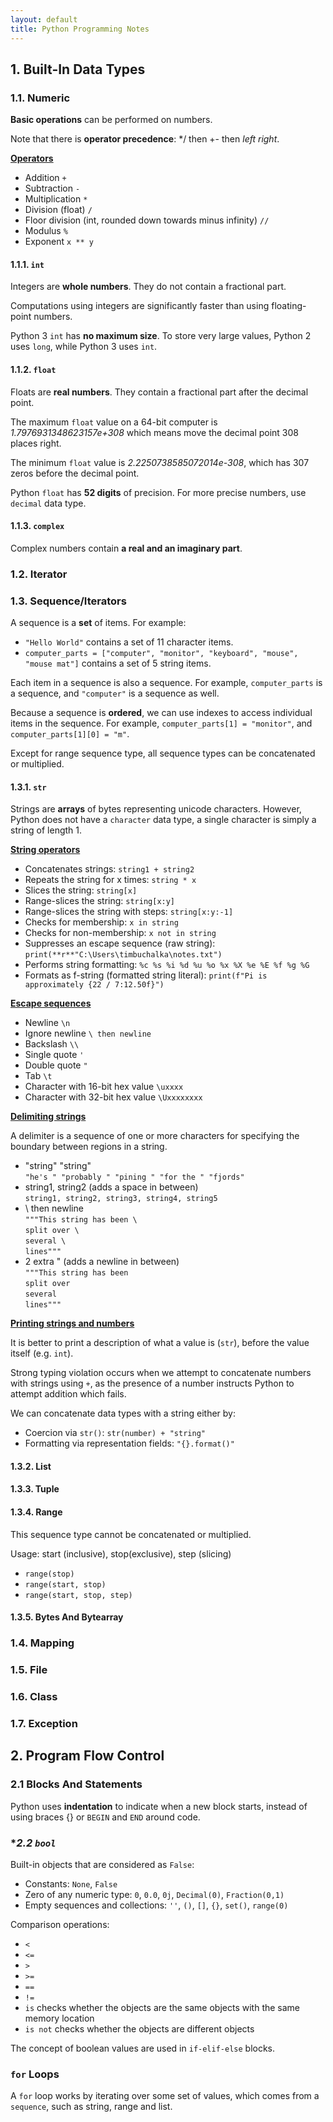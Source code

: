 ```yaml
---
layout: default
title: Python Programming Notes
---
```


## **1. Built-In Data Types**

### **1.1. Numeric**

**Basic operations** can be performed on numbers.

Note that there is **operator precedence**: */ then +- then *left* *right*.

<ins>**Operators**</ins>

* Addition `+`
* Subtraction `-`
* Multiplication `*`
* Division (float) `/`
* Floor division (int, rounded down towards minus infinity) `//`
* Modulus `%`
* Exponent `x ** y`

#### **1.1.1. `int`**

Integers are **whole numbers**. They do not contain a fractional part.

Computations using integers are significantly faster than using floating-point numbers.

Python 3 `int` has **no maximum size**. To store very large values, Python 2 uses `long`, while Python 3 uses `int`.

#### **1.1.2. `float`**

Floats are **real numbers**. They contain a fractional part after the decimal point.

The maximum `float` value on a 64-bit computer is *1.7976931348623157e+308* which means move the decimal point 308 places right.

The minimum `float` value is *2.2250738585072014e-308*, which has 307 zeros before the decimal point.

Python `float` has **52 digits** of precision. For more precise numbers, use `decimal` data type.

#### **1.1.3. `complex`**

Complex numbers contain **a real and an imaginary part**.

### **1.2. Iterator**

### **1.3. Sequence/Iterators**

A sequence is a **set** of items. For example:
* `"Hello World"` contains a set of 11 character items.
* `computer_parts = ["computer", "monitor", "keyboard", "mouse", "mouse mat"]` contains a set of 5 string items.

Each item in a sequence is also a sequence.
For example, `computer_parts` is a sequence, and `"computer"` is a sequence as well.

Because a sequence is **ordered**, we can use indexes to access individual items in the sequence.
For example, `computer_parts[1] = "monitor"`, and `computer_parts[1][0] = "m"`.

Except for range sequence type, all sequence types can be concatenated or multiplied.

#### **1.3.1. `str`**

Strings are **arrays** of bytes representing unicode characters.
However, Python does not have a `character` data type, a single character is simply a string of length 1.

<ins>**String operators**</ins>

* Concatenates strings: `string1 + string2`
* Repeats the string for x times: `string * x`
* Slices the string: `string[x]`
* Range-slices the string: `string[x:y]`
* Range-slices the string with steps: `string[x:y:-1]`
* Checks for membership: `x in string`
* Checks for non-membership: `x not in string`
* Suppresses an escape sequence (raw string): `print(**r**"C:\Users\timbuchalka\notes.txt")`
* Performs string formatting: `%c %s %i %d %u %o %x %X %e %E %f %g %G`
* Formats as f-string (formatted string literal): `print(f"Pi is approximately {22 / 7:12.50f}")`

<ins>**Escape sequences**</ins>

* Newline `\n`
* Ignore newline `\ then newline`
* Backslash `\\`
* Single quote `'`
* Double quote `"`
* Tab `\t`
* Character with 16-bit hex value `\uxxxx`
* Character with 32-bit hex value `\Uxxxxxxxx`

<ins>**Delimiting strings**</ins>

A delimiter is a sequence of one or more characters for specifying the boundary between regions in a string.

* "string" "string"<br>
  `"he's " "probably " "pining " "for the " "fjords"`
* string1, string2 (adds a space in between)<br>
  `string1, string2, string3, string4, string5`
* \ then newline<br>
  `"""This string has been \`<br>
  `split over \`<br>
  `several \`<br>
  `lines"""`
* 2 extra " (adds a newline in between)<br>
  `"""This string has been `<br>
  `split over `<br>
  `several `<br>
  `lines"""`

<ins>**Printing strings and numbers**</ins>

It is better to print a description of what a value is (`str`), before the value itself (e.g. `int`).

Strong typing violation occurs when we attempt to concatenate numbers with strings using `+`,
as the presence of a number instructs Python to attempt addition which fails.

We can concatenate data types with a string either by:
* Coercion via `str()`: `str(number) + "string"`
* Formatting via representation fields: `"{}.format()"`

#### **1.3.2. List**

#### **1.3.3. Tuple**

#### **1.3.4. Range**

This sequence type cannot be concatenated or multiplied.

Usage: start (inclusive), stop(exclusive), step (slicing)
* `range(stop)`
* `range(start, stop)`
* `range(start, stop, step)`


#### **1.3.5. Bytes And Bytearray**

### **1.4. Mapping**

### **1.5. File**

### **1.6. Class**

### **1.7. Exception**

## **2. Program Flow Control**

### **2.1 Blocks And Statements**

Python uses **indentation** to indicate when a new block starts,
instead of using braces {} or `BEGIN` and `END` around code.

### **2.2 `bool`*

Built-in objects that are considered as `False`:
* Constants: `None`, `False`
* Zero of any numeric type: `0`, `0.0`, `0j`, `Decimal(0)`, `Fraction(0,1)`
* Empty sequences and collections: `''`, `()`, `[]`, `{}`, `set()`, `range(0)`

Comparison operations:
* `<`
* `<=`
* `>`
* `>=`
* `==`
* `!=`
* `is` checks whether the objects are the same objects with the same memory location
* `is not` checks whether the objects are different objects

The concept of boolean values are used in `if-elif-else` blocks.

### **`for` Loops**

A `for` loop works by iterating over some set of values, which comes from a `sequence`, such as string, range and list.